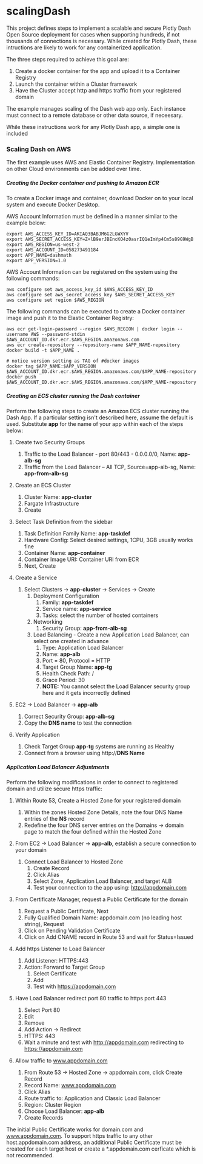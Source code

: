 # scalingDash

This project defines steps to implement a scalable and secure Plotly Dash Open Source deployment for cases when supporting hundreds, if not thousands of connections is necessary.
While created for Plotly Dash, these intructions are likely to work for any containerized application.

The three steps required to achieve this goal are:

1. Create a docker container for the app and upload it to a Container Registry
2. Launch the container within a Cluster framework
3. Have the Cluster accept http and https traffic from your registered domain

The example manages scaling of the Dash web app only.  Each instance must connect to a remote database or other data source, if neceesary.

While these instructions work for any Plotly Dash app, a simple one is included

### Scaling Dash on AWS

The first example uses AWS and Elastic Container Registry.  Implementation on other Cloud environments can be added over time.

##### Creating the Docker container and pushing to Amazon ECR

To create a Docker image and container, download Docker on to your local system and execute Docker Desktop.

AWS Account Information must be defined in a manner similar to the example below:

```
export AWS_ACCESS_KEY_ID=AKIAQ3BABJM6G2LGWXYV  
export AWS_SECRET_ACCESS_KEY=Z+lB9erJBEncKO4z0asrIQ1eImYp4Cm5s89G9WgB   
export AWS_REGION=us-west-2   
export AWS_ACCOUNT_ID=058273491184    
export APP_NAME=dashmath    
export APP_VERSION=1.0   
```

AWS Account Information can be registered on the system using the following commands:

```
aws configure set aws_access_key_id $AWS_ACCESS_KEY_ID
aws configure set aws_secret_access_key $AWS_SECRET_ACCESS_KEY
aws configure set region $AWS_REGION
```

The following commands can be executed to create a Docker container image and push it to the Elastic Container Registry:

```
aws ecr get-login-password --region $AWS_REGION | docker login --username AWS --password-stdin $AWS_ACCOUNT_ID.dkr.ecr.$AWS_REGION.amazonaws.com
aws ecr create-repository --repository-name $APP_NAME-repository
docker build -t $APP_NAME .

# notice version setting as TAG of #docker images
docker tag $APP_NAME:$APP_VERSION $AWS_ACCOUNT_ID.dkr.ecr.$AWS_REGION.amazonaws.com/$APP_NAME-repository
docker push $AWS_ACCOUNT_ID.dkr.ecr.$AWS_REGION.amazonaws.com/$APP_NAME-repository
```

##### Creating an ECS cluster running the Dash container

Perform the following steps to create an Amazon ECS cluster running the Dash App.  If a particular setting isn't described here, assume the default is used.
Substitute **app** for the name of your app within each of the steps below:

1. Create two Security Groups 
   1. Traffic to the Load Balancer - port 80/443 - 0.0.0.0/0, Name: **app-alb-sg**
   2. Traffic from the Load Balancer – All TCP, Source=app-alb-sg, Name: **app-from-alb-sg**

2. Create an ECS Cluster
   1. Cluster Name: **app-cluster**
   2. Fargate Infrastructure
   3. Create

3. Select Task Definition from the sidebar 
   1. Task Definition Family Name: **app-taskdef**
   2. Hardware Config: Select desired settings, 1CPU, 3GB usually works fine 
   3. Container Name: **app-container**
   4. Container Image URI: Container URI from ECR
   5. Next, Create 
   
4. Create a Service 
   1. Select Clusters -> **app-cluster** -> Services -> Create 
      1. Deployment Configuration 
         1. Family: **app-taskdef**
         2. Service name: **app-service**
         3. Tasks: select the number of hosted containers 
      2. Networking 
         1. Security Group: **app-from-alb-sg**
      3. Load Balancing - Create a new Application Load Balancer, can select one created in advance 
         1. Type: Application Load Balancer 
         2. Name:  **app-alb**
         3. Port = 80, Protocol = HTTP 
         4. Target Group Name: **app-tg**
         5. Health Check Path: / 
         6. Grace Period: 30 
         7. **NOTE:** You cannot select the Load Balancer security group here and it gets incorrectly defined
         
4. EC2 -> Load Balancer -> **app-alb**
   1. Correct Security Group: **app-alb-sg**
   2. Copy the **DNS name** to test the connection
   
5. Verify Application 
   1. Check Target Group **app-tg** systems are running as Healthy 
   2. Connect from a browser using http://**DNS Name**

##### Application Load Balancer Adjustments

Perform the following modifications in order to connect to registered domain and utilize secure https traffic:

1. Within Route 53, Create a Hosted Zone for your registered domain
   1. Within the zones Hosted Zone Details, note the four DNS Name entries of the **NS** record
   2. Redefine the four DNS server entries on the Domains -> domain page to match the four defined within the Hosted Zone
   
2. From EC2 -> Load Balancer -> **app-alb**, establish a secure connection to your domain 
   1. Connect Load Balancer to Hosted Zone 
      1. Create Record 
      2. Click Alias 
      3. Select Zone, Application Load Balancer, and target ALB 
      4. Test your connection to the app using: http://appdomain.com
      
3. From Certificate Manager, request a Public Certificate for the domain
   1. Request a Public Certificate, Next
   2. Fully Qualified Domain Name: appdomain.com (no leading host string), Request 
   3. Click on Pending Validation Certificate 
   4. Click on Add CNAME record in Route 53 and wait for Status=Issued
   
4. Add https Listener to Load Balancer 
   1. Add Listener: HTTPS:443 
   2. Action: Forward to Target Group 
      1. Select Certificate 
      2. Add 
      3. Test with https://appdomain.com
      
5. Have Load Balancer redirect port 80 traffic to https port 443 
   1. Select Port 80 
   2. Edit 
   3. Remove
   4. Add Action -> Redirect 
   5. HTTPS: 443 
   6. Wait a minute and test with http://appdomain.com redirecting to https://appdomain.com
   
6. Allow traffic to www.appdomain.com
   1. From Route 53 -> Hosted Zone -> appdomain.com, click Create Record
   2. Record Name: www.appdomain.com
   3. Click Alias
   4. Route traffic to: Application and Classic Load Balancer
   5. Region: Cluster Region
   6. Choose Load Balancer: **app-alb**
   7. Create Records

The initial Public Certificate works for domain.com and www.appdomain.com.
To support https traffic to any other host.appdomain.com address, an additional Public Certificate must be created for 
each target host or create a *.appdomain.com cerficate which is not recommended.
